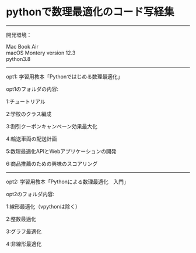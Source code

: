 # pythonで数理最適化のコード写経集
-----------------------------------------------------------------------------------
開発環境：

Mac Book Air  \
macOS Montery version 12.3  \
python3.8 

-----------------------------------------------------------------------------------
opt1:
学習用教本「Pythonではじめる数理最適化」

opt1のフォルダの内容:

1:チュートリアル

2:学校のクラス編成

3:割引クーポンキャンペーン効果最大化

4:輸送車両の配送計画

5:数理最適化APIとWebアプリケーションの開発

6:商品推薦のための興味のスコアリング

----------------------------------------------------------------------------------

opt2:
学習用教本「Pythonによる数理最適化　入門」

opt2のフォルダ内容:

1:線形最適化（vpythonは除く）

2:整数最適化

3:グラフ最適化

4:非線形最適化
